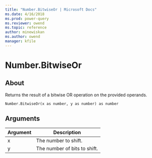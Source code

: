 ```yaml
---
title: "Number.BitwiseOr | Microsoft Docs"
ms.date: 4/16/2018
ms.prod: power-query
ms.reviewer: owend
ms.topic: reference
author: minewiskan
ms.author: owend
manager: kfile
---
```

# Number.BitwiseOr

  
## About  
Returns the result of a bitwise OR operation on the provided operands.  
  
```  
Number.BitwiseOr(x as number, y as number) as number  
```  
  
## Arguments  
  
|Argument|Description|  
|------------|---------------|  
|x|The number to shift.|  
|y|The number of bits to shift.|  
  
